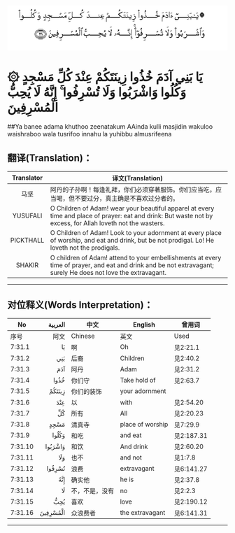 ![007:031](images/007_031.gif)

# ۞ يَا بَنِي آدَمَ خُذُوا زِينَتَكُمْ عِنْدَ كُلِّ مَسْجِدٍ وَكُلُوا وَاشْرَبُوا وَلَا تُسْرِفُوا ۚ إِنَّهُ لَا يُحِبُّ الْمُسْرِفِينَ 

##Ya banee adama khuthoo zeenatakum AAinda kulli masjidin wakuloo waishraboo wala tusrifoo innahu la yuhibbu almusrifeena 

## 翻译(Translation)：

| Translator | 译文(Translation)                                            |
| :--------: | ------------------------------------------------------------ |
|    马坚    | 阿丹的子孙啊！每逢礼拜，你们必须穿著服饰。你们应当吃，应当喝，但不要过分，真主确是不喜欢过分者的。 |
|  YUSUFALI  | O Children of Adam! wear your beautiful apparel at every time and place of prayer: eat and drink: But waste not by excess, for Allah loveth not the wasters. |
| PICKTHALL  | O Children of Adam! Look to your adornment at every place of worship, and eat and drink, but be not prodigal. Lo! He loveth not the prodigals. |
|   SHAKIR   | O children of Adam! attend to your embellishments at every time of prayer, and eat and drink and be not extravagant; surely He does not love the extravagant. |

---

## 对位释义(Words Interpretation)：

| No   | العربية | 中文    | English | 曾用词 |
| ---- | ------: | ------- | ------- | ------ |
| 序号 |    阿文 | Chinese | 英文    | Used   |
| 7:31.1  | يَا       | 啊             | Oh               | 见2:21.1   |
| 7:31.2  | بَنِي      | 后裔           | Children         | 见2:40.2   |
| 7:31.3  | آدَمَ      | 阿丹           | Adam             | 见2:31.2   |
| 7:31.4  | خُذُوا     | 你们守         | Take hold of     | 见2:63.7   |
| 7:31.5  | زِينَتَكُمْ   | 你们的装饰     | your adornment   |            |
| 7:31.6  | عِنْدَ      | 以             | with             | 见2:54.20  |
| 7:31.7  | كُلِّ       | 所有           | All              | 见2:20.23  |
| 7:31.8  | مَسْجِدٍ     | 清真寺         | place of worship | 见7:29.9   |
| 7:31.9  | وَكُلُوا    | 和吃           | and eat          | 见2:187.31 |
| 7:31.10 | وَاشْرَبُوا  | 和饮           | And drink        | 见2:60.20  |
| 7:31.11 | وَلَا      | 也不           | and not          | 见1:7.8    |
| 7:31.12 | تُسْرِفُوا   | 浪费           | extravagant      | 见6:141.27 |
| 7:31.13 | إِنَّهُ      | 确实他         | he is            | 见2:37.8   |
| 7:31.14 | لَا       | 不，不是，没有 | no               | 见2:2.3    |
| 7:31.15 | يُحِبُّ      | 喜欢           | love             | 见2:190.12 |
| 7:31.16 | الْمُسْرِفِينَ | 众浪费者       | the extravagant  | 见6:141.31 |

---